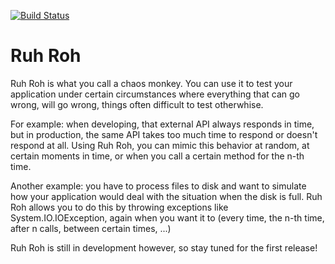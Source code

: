 [![Build Status](https://gotsharp.visualstudio.com/Ruh-Roh/_apis/build/status/Ruh-Roh-CI?branchName=master)](https://gotsharp.visualstudio.com/Ruh-Roh/_build/latest?definitionId=5?branchName=master)

# Ruh Roh
Ruh Roh is what you call a chaos monkey. You can use it to test your application under certain circumstances where everything that can go wrong, will go wrong, things often difficult to test otherwhise.

For example: when developing, that external API always responds in time, but in production, the same API takes too much time to respond or doesn't respond at all. Using Ruh Roh, you can mimic this behavior at random, at certain moments in time, or when you call a certain method for the n-th time.

Another example: you have to process files to disk and want to simulate how your application would deal with the situation when the disk is full. Ruh Roh allows you to do this by throwing exceptions like System.IO.IOException, again when you want it to (every time, the n-th time, after n calls, between certain times, ...)

Ruh Roh is still in development however, so stay tuned for the first release!
